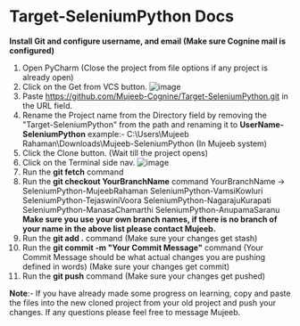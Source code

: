 # Target-SeleniumPython Docs

**Install Git and configure username, and email (Make sure Cognine mail is configured)**

1) Open PyCharm (Close the project from file options if any project is already open)
2) Click on the Get from VCS button.
   ![image](https://github.com/Mujeeb-Cognine/Target-SeleniumPython/assets/144911937/bcf13dde-bf9b-434a-a6d8-6a5ee00e083c)
3) Paste https://github.com/Mujeeb-Cognine/Target-SeleniumPython.git in the URL field.
4) Rename the Project name from the Directory field by removing the "Target-SeleniumPython" from the path and renaming it to **UserName-SeleniumPython**
   example:- C:\Users\Mujeeb Rahaman\Downloads\Mujeeb-SeleniumPython (In Mujeeb system)
6) Click the Clone button. (Wait till the project opens)
7) Click on the Terminal side nav.
   ![image](https://github.com/Mujeeb-Cognine/Target-SeleniumPython/assets/144911937/540cf0f6-2f6c-4d8c-b4da-d6103f2c10e9)
8) Run the **git fetch** command
9) Run the **git checkout YourBranchName** command
    YourBranchName -> SeleniumPython-MujeebRahaman
                      SeleniumPython-VamsiKowluri
                      SeleniumPython-TejaswiniVoora
                      SeleniumPython-NagarajuKurapati
                      SeleniumPython-ManasaChamarthi
                      SeleniumPython-AnupamaSaranu
   **Make sure you use your own branch names, if there is no branch of your name in the above list please contact Mujeeb.**
10) Run the **git add .** command (Make sure your changes get stash)
11) Run the **git commit -m "Your Commit Message"** command (Your Commit Message should be what actual changes you are pushing defined in words) (Make sure your changes get commit)
12) Run the **git push** command (Make sure your changes get pushed)


**Note**:- If you have already made some progress on learning, copy and paste the files into the new cloned project from your old project and push your changes.
If any questions please feel free to message Mujeeb.

   

